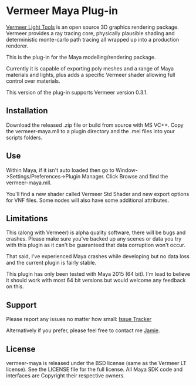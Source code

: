 # Vermeer Maya Plug-in

[Vermeer Light Tools](http://vermeerlt.com) is an open source 3D graphics rendering package.  Vermeer provides 
a ray tracing core, physically plausible shading and deterministic monte-carlo path tracing all
wrapped up into a production renderer.  

This is the plug-in for the Maya modelling/rendering package.  

Currently it is capable of exporting poly meshes and a range of Maya materials and lights, plus adds a 
specific Vermeer shader allowing full control over materials.

This version of the plug-in supports Vermeer version 0.3.1.

Installation
------------

Download the released .zip file or build from source with MS VC++.  Copy the vermeer-maya.mll to a plugin directory and the .mel files into your scripts folders.

Use
---

Within Maya, if it isn't auto loaded then go to Window->Settings/Preferences->Plugin Manager.  Click Browse and
find the vermeer-maya.mll.

You'll find a new shader called Vermeer Std Shader and new export options for VNF files.  Some nodes will also have some additional attributes.

Limitations
------------

This (along with Vermeer) is alpha quality software, there will be bugs and crashes.  Please make sure you've 
backed up any scenes or data you try with this plugin as it can't be guaranteed that data corruption won't 
occur.

That said, I've experienced Maya crashes while developing but no data loss and the current plugin is fairly 
stable. 

This plugin has only been tested with Maya 2015 (64 bit).  I'm lead to believe it should work with most 64 bit 
versions but would welcome any feedback on this.

Support
-------

Please report any issues no matter how small: [Issue Tracker](https://github.com/jamiec7919/vermeer-maya/issues)

Alternatively if you prefer, please feel free to contact me [Jamie](mailto:jamiec7919@gmail.com).

License
-------

vermeer-maya is released under the BSD license (same as the Vermeer LT license).  See the LICENSE file
for the full license.  All Maya SDK code and interfaces are Copyright their respective owners.
